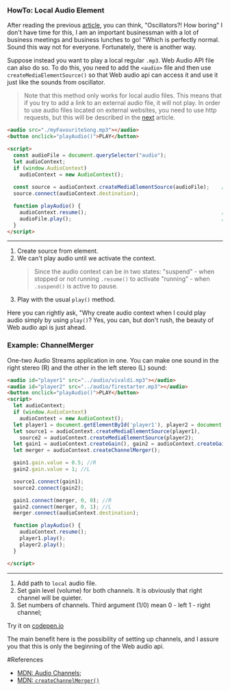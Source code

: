 ### HowTo: Local Audio Element

After reading the previous [article](WhatIs_Web_Audio_API.md), you can think, "Oscillators?! How boring" I don't have 
time for this, I am an important businessman with a lot of business meetings and business lunches to go! 
"Which is perfectly normal. Sound this way not for everyone. Fortunately, there is another way.

Suppose instead you want to play a local regular `.mp3`. Web Audio API file can also do so. To do this, you need to add the 
`<audio>` file and then use `createMediaElementSource()` so that Web audio api can access it and use it just like the 
sounds from oscillator.

> Note that this method only works for local audio files. This means that if you try to add a link to an external audio file, it will not play. 
  In order to use audio files located on external websites, you need to use http requests, but this will be described in the [next](HowTo_external_Audio_elements.md) article.


```html
<audio src="./myFavouriteSong.mp3"></audio>
<button onclick="playAudio()">PLAY</button>

<script>
  const audioFile = document.querySelector("audio");                
  let audioContext;
  if (window.AudioContext)
    audioContext = new AudioContext();
  
  const source = audioContext.createMediaElementSource(audioFile);    //[1]
  source.connect(audioContext.destination);

  function playAudio() {
    audioContext.resume();                                            //[2]
    audioFile.play();                                                 //[3]
  }
</script>
```
***
1. Create source from element.
2. We can't play audio until we activate the context.
   > Since the audio context can be in two states:
   "suspend" - when stopped or not running `.resume()` to activate
   "running" - when `.suspend()` is active to pause.
3. Play with the usual `play()` method.

Here you can rightly ask, "Why create audio context when I could play audio simply by using `play()`?
Yes, you can, but don't rush, the beauty of Web audio api is just ahead.

### Example: ChannelMerger 
One-two Audio Streams application in one. You can make one sound in the right stereo (R) and the other in the left stereo (L) sound:
```html
<audio id="player1" src="../audio/vivaldi.mp3"></audio>                  <!--[1]-->
<audio id="player2" src="../audio/firestarter.mp3"></audio>
<button onclick="playAudio()">PLAY</button>
<script>
  let audioContext;
  if (window.AudioContext)
    audioContext = new AudioContext();
  let player1 = document.getElementById('player1'), player2 = document.getElementById('player2');
  let source1 = audioContext.createMediaElementSource(player1),
    source2 = audioContext.createMediaElementSource(player2);
  let gain1 = audioContext.createGain(), gain2 = audioContext.createGain();
  let merger = audioContext.createChannelMerger();

  gain1.gain.value = 0.5; //R                                             //[2]
  gain2.gain.value = 1; //L

  source1.connect(gain1);
  source2.connect(gain2);

  gain1.connect(merger, 0, 0); //R                                        //[3]
  gain2.connect(merger, 0, 1); //L
  merger.connect(audioContext.destination);

  function playAudio() {
    audioContext.resume();
    player1.play();
    player2.play();
  }

</script>
```
***
1. Add path to `local` audio file.
2. Set gain level (volume) for both channels. It is obviously that right channel will be quieter.
3. Set numbers of channels. Third argument (1/0) mean 0 - left 1 - right channel;

Try it on [codepen.io](https://codepen.io/Halochkin/pen/jooyPN?editors=1000)

The main benefit here is the possibility of setting up channels, and I assure you that this is only the beginning of the Web audio api.



#References
* [MDN: Audio Channels](https://developer.mozilla.org/en-US/docs/Web/API/Web_Audio_API/Basic_concepts_behind_Web_Audio_API#Audio_channels);
* [MDN: `createChannelMerger()`](https://developer.mozilla.org/en-US/docs/Web/API/BaseAudioContext/createChannelMerger)